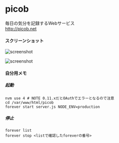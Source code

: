 picob
=======
毎日の気分を記録するWebサービス  
http://picob.net

#### スクリーンショット
![screenshot](https://raw.github.com/wiki/hogesuke/picob/img/picob_daily.jpg)

![screenshot](https://raw.github.com/wiki/hogesuke/picob/img/picob_cal2.jpg)

#### 自分用メモ

##### 起動
```
nvm use 4 # NOTE 0.11.xだとOAuthでエラーとなるので注意
cd /var/www/html/picob
forever start server.js NODE_ENV=production
```

##### 停止
```
forever list
forever stop <listで確認したforeverの番号>
```